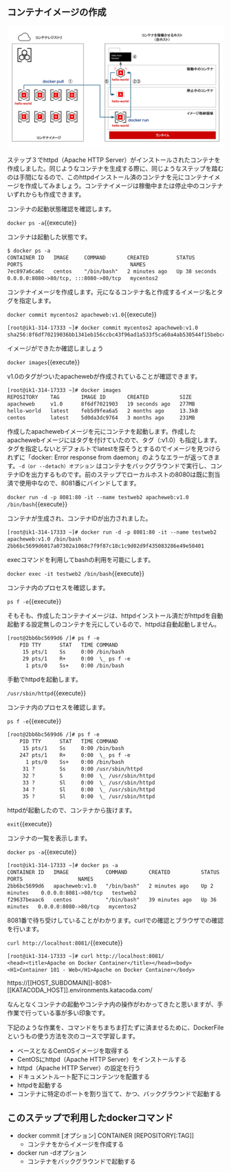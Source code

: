 ## コンテナイメージの作成

![Test Image 1](https://raw.githubusercontent.com/mayumi00/katacoda-scenarios/main/container101/images/image01.png)　

ステップ３でhttpd（Apache HTTP Server）がインストールされたコンテナを作成しました。同じようなコンテナを生成する際に、同じようなステップを踏むのは手間になるので、このhttpdインストール済のコンテナを元にコンテナイメージを作成してみましょう。コンテナイメージは稼働中または停止中のコンテナいずれからも作成できます。

コンテナの起動状態確認を確認します。

`docker ps -a`{{execute}}

コンテナは起動した状態です。

```text
$ docker ps -a
CONTAINER ID   IMAGE     COMMAND       CREATED         STATUS          PORTS                                   NAMES
7ec897a6ca6c   centos    "/bin/bash"   2 minutes ago   Up 38 seconds   0.0.0.0:8080->80/tcp, :::8080->80/tcp   mycentos2
```

コンテナイメージを作成します。元になるコンテナ名と作成するイメージ名とタグを指定します。

`docker commit mycentos2 apacheweb:v1.0`{{execute}}

```text
[root@ik1-314-17333 ~]# docker commit mycentos2 apacheweb:v1.0
sha256:8f6df70219036bb1341eb156ccbc43f96ad1a533f5ca60a4ab530544f15bebc4
```

イメージができたか確認しましょう

`docker images`{{execute}}

v1.0のタグがついたapachewebが作成されていることが確認できます。

```text
[root@ik1-314-17333 ~]# docker images
REPOSITORY    TAG       IMAGE ID       CREATED          SIZE
apacheweb     v1.0      8f6df7021903   19 seconds ago   277MB
hello-world   latest    feb5d9fea6a5   2 months ago     13.3kB
centos        latest    5d0da3dc9764   3 months ago     231MB
```

作成したapachewebイメージを元にコンテナを起動します。作成したapachewebイメージにはタグを付けていたので、タグ（:v1.0）も指定します。タグを指定しないとデフォルトでlatestを探そうとするのでイメージを見つけられずに「docker: Error response from daemon」のようなエラーが返ってきます。`-d（or --detach）オプション` はコンテナをバックグラウンドで実行し、コンテナIDを出力するものです。前のステップでローカルホストの8080は既に割当済で使用中なので、8081番にバインドしてます。

`docker run -d -p 8081:80 -it --name testweb2 apacheweb:v1.0 /bin/bash`{{execute}}

コンテナが生成され、コンテナIDが出力されました。

```text
[root@ik1-314-17333 ~]# docker run -d -p 8081:80 -it --name testweb2 apacheweb:v1.0 /bin/bash
2bb6bc5699d6017a07302a1068c7f9f87c18c1c9d02d9f435083286e49e50401
```
execコマンドを利用してbashの利用を可能にします。

`docker exec -it testweb2 /bin/bash`{{execute}}

コンテナ内のプロセスを確認します。

`ps f -e`{{execute}}

そもそも、作成したコンテナイメージは、httpdインストール済だがhttpdを自動起動する設定無しのコンテナを元にしているので、httpdは自動起動しません。

```text
[root@2bb6bc5699d6 /]# ps f -e
    PID TTY      STAT   TIME COMMAND
     15 pts/1    Ss     0:00 /bin/bash
     29 pts/1    R+     0:00  \_ ps f -e
      1 pts/0    Ss+    0:00 /bin/bash
```

手動でhttpdを起動します。

`/usr/sbin/httpd`{{execute}}

コンテナ内のプロセスを確認します。

`ps f -e`{{execute}}

```text
[root@2bb6bc5699d6 /]# ps f -e
    PID TTY      STAT   TIME COMMAND
     15 pts/1    Ss     0:00 /bin/bash
    247 pts/1    R+     0:00  \_ ps f -e
      1 pts/0    Ss+    0:00 /bin/bash
     31 ?        Ss     0:00 /usr/sbin/httpd
     32 ?        S      0:00  \_ /usr/sbin/httpd
     33 ?        Sl     0:00  \_ /usr/sbin/httpd
     34 ?        Sl     0:00  \_ /usr/sbin/httpd
     35 ?        Sl     0:00  \_ /usr/sbin/httpd
```

httpdが起動したので、コンテナから抜けます。

`exit`{{execute}}

コンテナの一覧を表示します。

`docker ps -a`{{execute}}

```text
[root@ik1-314-17333 ~]# docker ps -a
CONTAINER ID   IMAGE            COMMAND       CREATED          STATUS          PORTS                  NAMES
2bb6bc5699d6   apacheweb:v1.0   "/bin/bash"   2 minutes ago    Up 2 minutes    0.0.0.0:8081->80/tcp   testweb2
f29637beaac6   centos           "/bin/bash"   39 minutes ago   Up 36 minutes   0.0.0.0:8080->80/tcp   mycentos2
```

8081番で待ち受けしていることがわかります。curlでの確認とブラウザでの確認を行います。

`curl http://localhost:8081/`{{execute}}

```text
[root@ik1-314-17333 ~]# curl http://localhost:8081/
<head><title>Apache on Docker Container</title></head><body><H1>Container 101 - Web</H1>Apache on Docker Container</body>
```

https://[[HOST_SUBDOMAIN]]-8081-[[KATACODA_HOST]].environments.katacoda.com/


なんとなくコンテナの起動やコンテナ内の操作がわかってきたと思いますが、手作業で行っている事が多い印象です。

下記のような作業を、コマンドをちまちま打たずに済ませるために、DockerFileというもの使う方法を次のコースで学習します。

- ベースとなるCentOSイメージを取得する
- CentOSにhttpd（Apache HTTP Server）をインストールする
- httpd（Apache HTTP Server）の設定を行う
- ドキュメントルート配下にコンテンツを配置する
- httpdを起動する
- コンテナに特定のポートを割り当てて、かつ、バックグラウンドで起動する

##  このステップで利用したdockerコマンド
- docker commit [オプション] CONTAINER [REPOSITORY[:TAG]]
  - コンテナをからイメージを作成する
 - docker run -dオプション
   - コンテナをバックグラウンドで起動する
 
